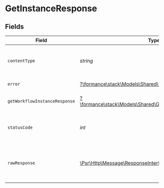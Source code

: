 # GetInstanceResponse


## Fields

| Field                                                                                                            | Type                                                                                                             | Required                                                                                                         | Description                                                                                                      |
| ---------------------------------------------------------------------------------------------------------------- | ---------------------------------------------------------------------------------------------------------------- | ---------------------------------------------------------------------------------------------------------------- | ---------------------------------------------------------------------------------------------------------------- |
| `contentType`                                                                                                    | *string*                                                                                                         | :heavy_check_mark:                                                                                               | HTTP response content type for this operation                                                                    |
| `error`                                                                                                          | [?\formance\stack\Models\Shared\Error](../../Models/Shared/Error.md)                                             | :heavy_minus_sign:                                                                                               | General error                                                                                                    |
| `getWorkflowInstanceResponse`                                                                                    | [?\formance\stack\Models\Shared\GetWorkflowInstanceResponse](../../Models/Shared/GetWorkflowInstanceResponse.md) | :heavy_minus_sign:                                                                                               | The workflow instance                                                                                            |
| `statusCode`                                                                                                     | *int*                                                                                                            | :heavy_check_mark:                                                                                               | HTTP response status code for this operation                                                                     |
| `rawResponse`                                                                                                    | [\Psr\Http\Message\ResponseInterface](https://www.php-fig.org/psr/psr-7/#33-psrhttpmessageresponseinterface)     | :heavy_check_mark:                                                                                               | Raw HTTP response; suitable for custom response parsing                                                          |